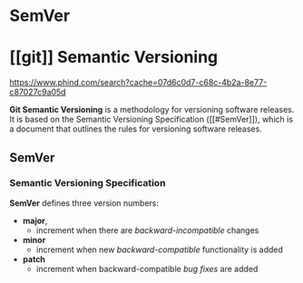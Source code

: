 # SemVer
# [[git]] Semantic Versioning

https://www.phind.com/search?cache=07d6c0d7-c68c-4b2a-8e77-c87027c9a05d

**Git Semantic Versioning** is a methodology for versioning software releases. It is based on the Semantic Versioning Specification ([[#SemVer]]), which is a document that outlines the rules for versioning software releases.

## SemVer
### Semantic Versioning Specification

**SemVer** defines three version numbers: 
- **major**,
	- increment when there are *backward-incompatible* changes
- **minor**
	- increment when new *backward-compatible* functionality is added
- **patch**
	- increment when backward-compatible *bug fixes* are added

